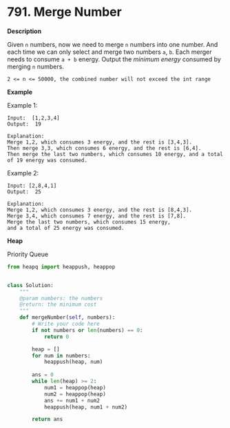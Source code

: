 # 791. Merge Number

**Description**

Given `n` numbers, now we need to merge `n` numbers into one number. And each time we can only select and merge two numbers `a`, `b`. Each merger needs to consume `a + b` energy. Output the *minimum energy* consumed by merging `n` numbers.

```
2 <= n <= 50000, the combined number will not exceed the int range
```

**Example**

Example 1:

```
Input:  [1,2,3,4]
Output:  19

Explanation:
Merge 1,2, which consumes 3 energy, and the rest is [3,4,3]. 
Then merge 3,3, which consumes 6 energy, and the rest is [6,4].
Then merge the last two numbers, which consumes 10 energy, and a total of 19 energy was consumed.
```

Example 2:

```
Input: [2,8,4,1]
Output:  25

Explanation:
Merge 1,2, which consumes 3 energy, and the rest is [8,4,3]. 
Merge 3,4, which consumes 7 energy, and the rest is [7,8]. 
Merge the last two numbers, which consumes 15 energy, 
and a total of 25 energy was consumed.
```

**Heap**

Priority Queue

```python
from heapq import heappush, heappop


class Solution:
    """
    @param numbers: the numbers
    @return: the minimum cost
    """
    def mergeNumber(self, numbers):
        # Write your code here
        if not numbers or len(numbers) == 0:
            return 0

        heap = []
        for num in numbers:
            heappush(heap, num)
        
        ans = 0
        while len(heap) >= 2:
            num1 = heappop(heap)
            num2 = heappop(heap)
            ans += num1 + num2
            heappush(heap, num1 + num2)

        return ans
```
